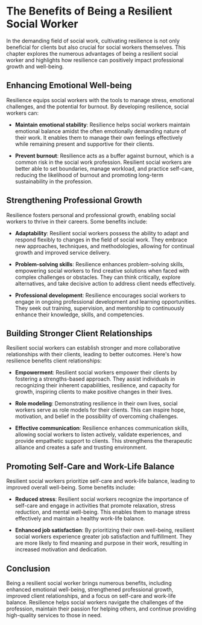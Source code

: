 The Benefits of Being a Resilient Social Worker
==========================================================

In the demanding field of social work, cultivating resilience is not only beneficial for clients but also crucial for social workers themselves. This chapter explores the numerous advantages of being a resilient social worker and highlights how resilience can positively impact professional growth and well-being.

Enhancing Emotional Well-being
------------------------------

Resilience equips social workers with the tools to manage stress, emotional challenges, and the potential for burnout. By developing resilience, social workers can:

* **Maintain emotional stability**: Resilience helps social workers maintain emotional balance amidst the often emotionally demanding nature of their work. It enables them to manage their own feelings effectively while remaining present and supportive for their clients.

* **Prevent burnout**: Resilience acts as a buffer against burnout, which is a common risk in the social work profession. Resilient social workers are better able to set boundaries, manage workload, and practice self-care, reducing the likelihood of burnout and promoting long-term sustainability in the profession.

Strengthening Professional Growth
---------------------------------

Resilience fosters personal and professional growth, enabling social workers to thrive in their careers. Some benefits include:

* **Adaptability**: Resilient social workers possess the ability to adapt and respond flexibly to changes in the field of social work. They embrace new approaches, techniques, and methodologies, allowing for continual growth and improved service delivery.

* **Problem-solving skills**: Resilience enhances problem-solving skills, empowering social workers to find creative solutions when faced with complex challenges or obstacles. They can think critically, explore alternatives, and take decisive action to address client needs effectively.

* **Professional development**: Resilience encourages social workers to engage in ongoing professional development and learning opportunities. They seek out training, supervision, and mentorship to continuously enhance their knowledge, skills, and competencies.

Building Stronger Client Relationships
--------------------------------------

Resilient social workers can establish stronger and more collaborative relationships with their clients, leading to better outcomes. Here's how resilience benefits client relationships:

* **Empowerment**: Resilient social workers empower their clients by fostering a strengths-based approach. They assist individuals in recognizing their inherent capabilities, resilience, and capacity for growth, inspiring clients to make positive changes in their lives.

* **Role modeling**: Demonstrating resilience in their own lives, social workers serve as role models for their clients. This can inspire hope, motivation, and belief in the possibility of overcoming challenges.

* **Effective communication**: Resilience enhances communication skills, allowing social workers to listen actively, validate experiences, and provide empathetic support to clients. This strengthens the therapeutic alliance and creates a safe and trusting environment.

Promoting Self-Care and Work-Life Balance
-----------------------------------------

Resilient social workers prioritize self-care and work-life balance, leading to improved overall well-being. Some benefits include:

* **Reduced stress**: Resilient social workers recognize the importance of self-care and engage in activities that promote relaxation, stress reduction, and mental well-being. This enables them to manage stress effectively and maintain a healthy work-life balance.

* **Enhanced job satisfaction**: By prioritizing their own well-being, resilient social workers experience greater job satisfaction and fulfillment. They are more likely to find meaning and purpose in their work, resulting in increased motivation and dedication.

Conclusion
----------

Being a resilient social worker brings numerous benefits, including enhanced emotional well-being, strengthened professional growth, improved client relationships, and a focus on self-care and work-life balance. Resilience helps social workers navigate the challenges of the profession, maintain their passion for helping others, and continue providing high-quality services to those in need.
